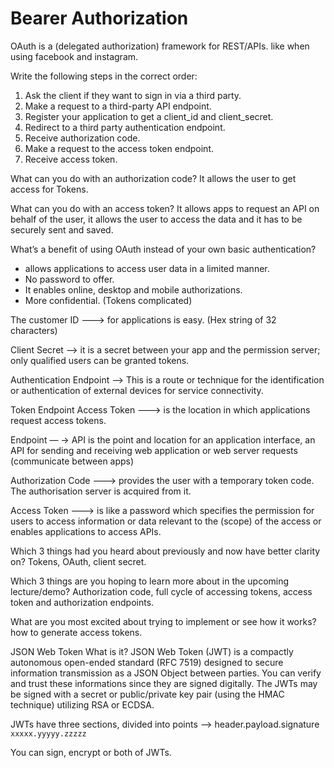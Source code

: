 # Bearer Authorization 


OAuth is a (delegated authorization) framework for REST/APIs. like when using facebook and instagram.

Write the following steps in the correct order:

 1. Ask the client if they want to sign in via a third party.
 2. Make a request to a third-party API endpoint.
 3. Register your application to get a client_id and client_secret.
 4. Redirect to a third party authentication endpoint.
 5. Receive authorization code.
 6. Make a request to the access token endpoint.
 7. Receive access token.



What can you do with an authorization code?
It allows the user to get access for Tokens.

What can you do with an access token?
It allows apps to request an API on behalf of the user, it allows the user to access the data and it has to be securely sent and saved.

What’s a benefit of using OAuth instead of your own basic authentication?
- allows applications to access user data in a limited manner.
- No password to offer.
- It enables online, desktop and mobile authorizations.
- More confidential. (Tokens complicated)


The customer ID ---> for applications is easy. (Hex string of 32 characters)

Client Secret –-> it is a secret between your app and the permission server; only qualified users can be granted tokens.



Authentication Endpoint --> This is a route or technique for the identification or authentication of external devices for service connectivity.



Token Endpoint Access Token ---> is the location in which applications request access tokens.



Endpoint — -> API is the point and location for an application interface, an API for sending and receiving web application or web server requests (communicate between apps)



Authorization Code ---> provides the user with a temporary token code. The authorisation server is acquired from it.



Access Token ---> is like a password which specifies the permission for users to access information or data relevant to the (scope) of the access or enables applications to access APIs.



Which 3 things had you heard about previously and now have better clarity on?
Tokens, OAuth, client secret.

Which 3 things are you hoping to learn more about in the upcoming lecture/demo?
Authorization code, full cycle of accessing tokens, access token and authorization endpoints.

What are you most excited about trying to implement or see how it works?
how to generate access tokens.


JSON Web Token What is it?
JSON Web Token (JWT) is a compactly autonomous open-ended standard (RFC 7519) designed to secure information transmission as a JSON Object between parties. You can verify and trust these informations since they are signed digitally. The JWTs may be signed with a secret or public/private key pair (using the HMAC technique) utilizing RSA or ECDSA.


JWTs have three sections, divided into points --> header.payload.signature `xxxxx.yyyyy.zzzzz`


You can sign, encrypt or both of JWTs.